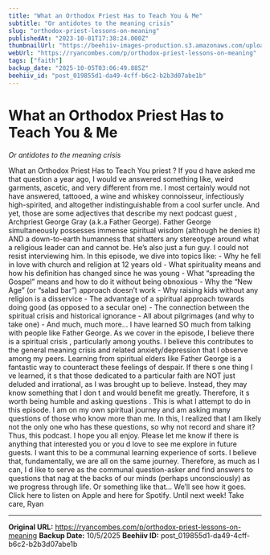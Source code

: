 ```yaml
---
title: "What an Orthodox Priest Has to Teach You & Me"
subtitle: "Or antidotes to the meaning crisis"
slug: "orthodox-priest-lessons-on-meaning"
publishedAt: "2023-10-01T17:38:24.000Z"
thumbnailUrl: "https://beehiiv-images-production.s3.amazonaws.com/uploads/asset/file/6b4a8b7d-b6ff-44c1-a8cb-62369ffc4d5b/orthodox-priest.png?t=1718473895"
webUrl: "https://ryancombes.com/p/orthodox-priest-lessons-on-meaning"
tags: ["faith"]
backup_date: "2025-10-05T03:06:49.885Z"
beehiiv_id: "post_019855d1-da49-4cff-b6c2-b2b3d07abe1b"
---
```


# What an Orthodox Priest Has to Teach You & Me

*Or antidotes to the meaning crisis*



What an Orthodox Priest Has to Teach You priest ? If you d have asked me that question a year ago, I would ve answered something like, weird garments, ascetic, and very different from me. I most certainly would not have answered, tattooed, a wine and whiskey connoisseur, infectiously high-spirited, and altogether indistinguishable from a cool surfer uncle. And yet, those are some adjectives that describe my next podcast guest , Archpriest George Gray (a.k.a Father George). Father George simultaneously possesses immense spiritual wisdom (although he denies it) AND a down-to-earth humanness that shatters any stereotype around what a religious leader can and cannot be. He’s also just a fun guy. I could not resist interviewing him. In this episode, we dive into topics like: - Why he fell in love with church and religion at 12 years old - What spirituality means and how his definition has changed since he was young - What “spreading the Gospel” means and how to do it without being obnoxious - Why the “New Age” (or “salad bar”) approach doesn’t work - Why raising kids without any religion is a disservice - The advantage of a spiritual approach towards doing good (as opposed to a secular one) - The connection between the spiritual crisis and historical ignorance - All about pilgrimages (and why to take one) - And much, much more... I have learned SO much from talking with people like Father George. As we cover in the episode, I believe there is a spiritual crisis , particularly among youths. I believe this contributes to the general meaning crisis and related anxiety/depression that I observe among my peers. Learning from spiritual elders like Father George is a fantastic way to counteract these feelings of despair. If there s one thing I ve learned, it s that those dedicated to a particular faith are NOT just deluded and irrational, as I was brought up to believe. Instead, they may know something that I don t and would benefit me greatly. Therefore, it s worth being humble and asking questions . This is what I attempt to do in this episode. I am on my own spiritual journey and am asking many questions of those who know more than me. In this, I realized that I am likely not the only one who has these questions, so why not record and share it? Thus, this podcast. I hope you all enjoy. Please let me know if there is anything that interested you or you d love to see me explore in future guests. I want this to be a communal learning experience of sorts. I believe that, fundamentally, we are all on the same journey. Therefore, as much as I can, I d like to serve as the communal question-asker and find answers to questions that nag at the backs of our minds (perhaps unconsciously) as we progress through life. Or something like that… We’ll see how it goes. Click here to listen on Apple and here for Spotify. Until next week! Take care, Ryan

---

**Original URL:** https://ryancombes.com/p/orthodox-priest-lessons-on-meaning
**Backup Date:** 10/5/2025
**Beehiiv ID:** post_019855d1-da49-4cff-b6c2-b2b3d07abe1b
